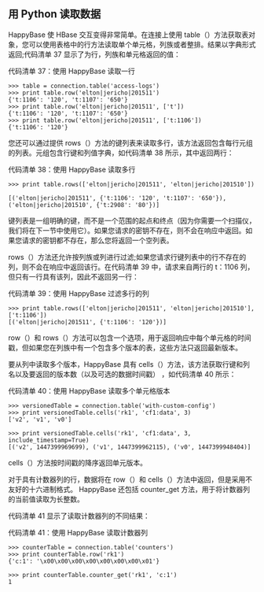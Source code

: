 ## 用 Python 读取数据

HappyBase 使 HBase 交互变得非常简单。在连接上使用 table（）方法获取表对象，您可以使用表格中的行方法读取单个单元格，列族或者整排。结果以字典形式返回;代码清单 37 显示了为行，列族和单元格返回的值：

代码清单 37：使用 HappyBase 读取一行

```
>>> table = connection.table('access-logs')
>>> print table.row('elton|jericho|201511')
{'t:1106': '120', 't:1107': '650'}
>>> print table.row('elton|jericho|201511', ['t'])
{'t:1106': '120', 't:1107': '650'}
>>> print table.row('elton|jericho|201511', ['t:1106'])
{'t:1106': '120'}

```

您还可以通过提供 rows（）方法的键列表来读取多行，该方法返回包含每行元组的列表。元组包含行键和列值字典，如代码清单 38 所示，其中返回两行：

代码清单 38：使用 HappyBase 读取多行

```
>>> print table.rows(['elton|jericho|201511', 'elton|jericho|201510'])

[('elton|jericho|201511', {'t:1106': '120', 't:1107': '650'}), ('elton|jericho|201510', {'t:2908': '80'})]

```

键列表是一组明确的键，而不是一个范围的起点和终点（因为你需要一个扫描仪，我们将在下一节中使用它）。如果您请求的密钥不存在，则不会在响应中返回。如果您请求的密钥都不存在，那么您将返回一个空列表。

rows（）方法还允许按列族或列进行过滤;如果您请求行键列表中的行不存在的列，则不会在响应中返回该行。在代码清单 39 中，请求来自两行的 t：1106 列，但只有一行具有该列，因此不返回另一行：

代码清单 39：使用 HappyBase 过滤多行的列

```
>>> print table.rows(['elton|jericho|201511', 'elton|jericho|201510'], ['t:1106'])
[('elton|jericho|201511', {'t:1106': '120'})]

```

row（）和 rows（）方法可以包含一个选项，用于返回响应中每个单元格的时间戳，但如果您在列族中有一个包含多个版本的表，这些方法只返回最新版本。

要从列中读取多个版本，HappyBase 具有 cells（）方法，该方法获取行键和列名以及要返回的版本数（以及可选的数据时间戳） ，如代码清单 40 所示：

代码清单 40：使用 HappyBase 读取多个单元格版本

```
>>> versionedTable = connection.table('with-custom-config')
>>> print versionedTable.cells('rk1', 'cf1:data', 3)
['v2', 'v1', 'v0']

>>> print versionedTable.cells('rk1', 'cf1:data', 3, include_timestamp=True)
[('v2', 1447399969699), ('v1', 1447399962115), ('v0', 1447399948404)]

```

cells（）方法按时间戳的降序返回单元版本。

对于具有计数器列的行，数据将在 row（）和 cells（）方法中返回，但是采用不友好的十六进制格式。 HappyBase 还包括 counter_get 方法，用于将计数器列的当前值读取为长整数。

代码清单 41 显示了读取计数器列的不同结果：

代码清单 41：使用 HappyBase 读取计数器列

```
>>> counterTable = connection.table('counters')
>>> print counterTable.row('rk1')
{'c:1': '\x00\x00\x00\x00\x00\x00\x00\x01'}

>>> print counterTable.counter_get('rk1', 'c:1')
1

```